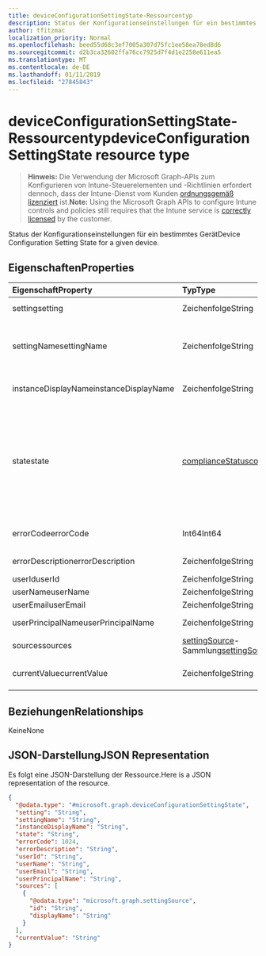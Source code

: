 ```yaml
---
title: deviceConfigurationSettingState-Ressourcentyp
description: Status der Konfigurationseinstellungen für ein bestimmtes Gerät
author: tfitzmac
localization_priority: Normal
ms.openlocfilehash: beed55d68c3ef7005a307d75fc1ee58ea78ed8d6
ms.sourcegitcommit: d2b3ca32602ffa76cc7925d7f4d1e2258e611ea5
ms.translationtype: MT
ms.contentlocale: de-DE
ms.lasthandoff: 01/11/2019
ms.locfileid: "27845843"
---
```

# <a name="deviceconfigurationsettingstate-resource-type"></a><span data-ttu-id="a9a94-103">deviceConfigurationSettingState-Ressourcentyp</span><span class="sxs-lookup"><span data-stu-id="a9a94-103">deviceConfigurationSettingState resource type</span></span>

> <span data-ttu-id="a9a94-104">**Hinweis:** Die Verwendung der Microsoft Graph-APIs zum Konfigurieren von Intune-Steuerelementen und -Richtlinien erfordert dennoch, dass der Intune-Dienst vom Kunden [ordnungsgemäß lizenziert](https://go.microsoft.com/fwlink/?linkid=839381) ist.</span><span class="sxs-lookup"><span data-stu-id="a9a94-104">**Note:** Using the Microsoft Graph APIs to configure Intune controls and policies still requires that the Intune service is [correctly licensed](https://go.microsoft.com/fwlink/?linkid=839381) by the customer.</span></span>

<span data-ttu-id="a9a94-105">Status der Konfigurationseinstellungen für ein bestimmtes Gerät</span><span class="sxs-lookup"><span data-stu-id="a9a94-105">Device Configuration Setting State for a given device.</span></span>
## <a name="properties"></a><span data-ttu-id="a9a94-106">Eigenschaften</span><span class="sxs-lookup"><span data-stu-id="a9a94-106">Properties</span></span>
|<span data-ttu-id="a9a94-107">Eigenschaft</span><span class="sxs-lookup"><span data-stu-id="a9a94-107">Property</span></span>|<span data-ttu-id="a9a94-108">Typ</span><span class="sxs-lookup"><span data-stu-id="a9a94-108">Type</span></span>|<span data-ttu-id="a9a94-109">Beschreibung</span><span class="sxs-lookup"><span data-stu-id="a9a94-109">Description</span></span>|
|:---|:---|:---|
|<span data-ttu-id="a9a94-110">setting</span><span class="sxs-lookup"><span data-stu-id="a9a94-110">setting</span></span>|<span data-ttu-id="a9a94-111">Zeichenfolge</span><span class="sxs-lookup"><span data-stu-id="a9a94-111">String</span></span>|<span data-ttu-id="a9a94-112">Die gemeldete Einstellung</span><span class="sxs-lookup"><span data-stu-id="a9a94-112">The setting that is being reported</span></span>|
|<span data-ttu-id="a9a94-113">settingName</span><span class="sxs-lookup"><span data-stu-id="a9a94-113">settingName</span></span>|<span data-ttu-id="a9a94-114">Zeichenfolge</span><span class="sxs-lookup"><span data-stu-id="a9a94-114">String</span></span>|<span data-ttu-id="a9a94-115">Lokalisierter/benutzerfreundlicher Name der Einstellung, die gemeldet wird</span><span class="sxs-lookup"><span data-stu-id="a9a94-115">Localized/user friendly setting name that is being reported</span></span>|
|<span data-ttu-id="a9a94-116">instanceDisplayName</span><span class="sxs-lookup"><span data-stu-id="a9a94-116">instanceDisplayName</span></span>|<span data-ttu-id="a9a94-117">Zeichenfolge</span><span class="sxs-lookup"><span data-stu-id="a9a94-117">String</span></span>|<span data-ttu-id="a9a94-118">Name der Einstellungsinstanz, die gemeldet wird.</span><span class="sxs-lookup"><span data-stu-id="a9a94-118">Name of setting instance that is being reported.</span></span>|
|<span data-ttu-id="a9a94-119">state</span><span class="sxs-lookup"><span data-stu-id="a9a94-119">state</span></span>|[<span data-ttu-id="a9a94-120">complianceStatus</span><span class="sxs-lookup"><span data-stu-id="a9a94-120">complianceStatus</span></span>](../resources/intune-shared-compliancestatus.md)|<span data-ttu-id="a9a94-121">Der Compliance-Zustand der Einstellung.</span><span class="sxs-lookup"><span data-stu-id="a9a94-121">The compliance state of the setting.</span></span> <span data-ttu-id="a9a94-122">Mögliche Werte sind: `unknown`, `notApplicable`, `compliant`, `remediated`, `nonCompliant`, `error`, `conflict` und `notAssigned`.</span><span class="sxs-lookup"><span data-stu-id="a9a94-122">Possible values are: `unknown`, `notApplicable`, `compliant`, `remediated`, `nonCompliant`, `error`, `conflict`, `notAssigned`.</span></span>|
|<span data-ttu-id="a9a94-123">errorCode</span><span class="sxs-lookup"><span data-stu-id="a9a94-123">errorCode</span></span>|<span data-ttu-id="a9a94-124">Int64</span><span class="sxs-lookup"><span data-stu-id="a9a94-124">Int64</span></span>|<span data-ttu-id="a9a94-125">Fehlercode für die Einstellung</span><span class="sxs-lookup"><span data-stu-id="a9a94-125">Error code for the setting</span></span>|
|<span data-ttu-id="a9a94-126">errorDescription</span><span class="sxs-lookup"><span data-stu-id="a9a94-126">errorDescription</span></span>|<span data-ttu-id="a9a94-127">Zeichenfolge</span><span class="sxs-lookup"><span data-stu-id="a9a94-127">String</span></span>|<span data-ttu-id="a9a94-128">Fehlerbeschreibung</span><span class="sxs-lookup"><span data-stu-id="a9a94-128">Error description</span></span>|
|<span data-ttu-id="a9a94-129">userId</span><span class="sxs-lookup"><span data-stu-id="a9a94-129">userId</span></span>|<span data-ttu-id="a9a94-130">Zeichenfolge</span><span class="sxs-lookup"><span data-stu-id="a9a94-130">String</span></span>|<span data-ttu-id="a9a94-131">UserId</span><span class="sxs-lookup"><span data-stu-id="a9a94-131">UserId</span></span>|
|<span data-ttu-id="a9a94-132">userName</span><span class="sxs-lookup"><span data-stu-id="a9a94-132">userName</span></span>|<span data-ttu-id="a9a94-133">Zeichenfolge</span><span class="sxs-lookup"><span data-stu-id="a9a94-133">String</span></span>|<span data-ttu-id="a9a94-134">UserName</span><span class="sxs-lookup"><span data-stu-id="a9a94-134">UserName</span></span>|
|<span data-ttu-id="a9a94-135">userEmail</span><span class="sxs-lookup"><span data-stu-id="a9a94-135">userEmail</span></span>|<span data-ttu-id="a9a94-136">Zeichenfolge</span><span class="sxs-lookup"><span data-stu-id="a9a94-136">String</span></span>|<span data-ttu-id="a9a94-137">UserEmail</span><span class="sxs-lookup"><span data-stu-id="a9a94-137">UserEmail</span></span>|
|<span data-ttu-id="a9a94-138">userPrincipalName</span><span class="sxs-lookup"><span data-stu-id="a9a94-138">userPrincipalName</span></span>|<span data-ttu-id="a9a94-139">Zeichenfolge</span><span class="sxs-lookup"><span data-stu-id="a9a94-139">String</span></span>|<span data-ttu-id="a9a94-140">Benutzer-Prinzipalname</span><span class="sxs-lookup"><span data-stu-id="a9a94-140">UserPrincipalName.</span></span>|
|<span data-ttu-id="a9a94-141">sources</span><span class="sxs-lookup"><span data-stu-id="a9a94-141">sources</span></span>|<span data-ttu-id="a9a94-142">[settingSource](../resources/intune-deviceconfig-settingsource.md)-Sammlung</span><span class="sxs-lookup"><span data-stu-id="a9a94-142">[settingSource](../resources/intune-deviceconfig-settingsource.md) collection</span></span>|<span data-ttu-id="a9a94-143">Beitragende Richtlinien</span><span class="sxs-lookup"><span data-stu-id="a9a94-143">Contributing policies</span></span>|
|<span data-ttu-id="a9a94-144">currentValue</span><span class="sxs-lookup"><span data-stu-id="a9a94-144">currentValue</span></span>|<span data-ttu-id="a9a94-145">Zeichenfolge</span><span class="sxs-lookup"><span data-stu-id="a9a94-145">String</span></span>|<span data-ttu-id="a9a94-146">Aktueller Wert der Einstellung auf dem Gerät</span><span class="sxs-lookup"><span data-stu-id="a9a94-146">Current value of setting on device</span></span>|

## <a name="relationships"></a><span data-ttu-id="a9a94-147">Beziehungen</span><span class="sxs-lookup"><span data-stu-id="a9a94-147">Relationships</span></span>
<span data-ttu-id="a9a94-148">Keine</span><span class="sxs-lookup"><span data-stu-id="a9a94-148">None</span></span>
## <a name="json-representation"></a><span data-ttu-id="a9a94-149">JSON-Darstellung</span><span class="sxs-lookup"><span data-stu-id="a9a94-149">JSON Representation</span></span>
<span data-ttu-id="a9a94-150">Es folgt eine JSON-Darstellung der Ressource.</span><span class="sxs-lookup"><span data-stu-id="a9a94-150">Here is a JSON representation of the resource.</span></span>
<!-- {
  "blockType": "resource",
  "@odata.type": "microsoft.graph.deviceConfigurationSettingState"
}
-->
``` json
{
  "@odata.type": "#microsoft.graph.deviceConfigurationSettingState",
  "setting": "String",
  "settingName": "String",
  "instanceDisplayName": "String",
  "state": "String",
  "errorCode": 1024,
  "errorDescription": "String",
  "userId": "String",
  "userName": "String",
  "userEmail": "String",
  "userPrincipalName": "String",
  "sources": [
    {
      "@odata.type": "microsoft.graph.settingSource",
      "id": "String",
      "displayName": "String"
    }
  ],
  "currentValue": "String"
}
```



